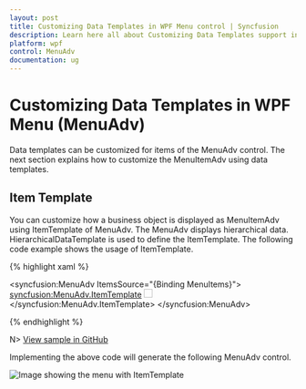 ```yaml
---
layout: post
title: Customizing Data Templates in WPF Menu control | Syncfusion
description: Learn here all about Customizing Data Templates support in Syncfusion WPF Menu (MenuAdv) control and more.
platform: wpf
control: MenuAdv
documentation: ug
---
```


# Customizing Data Templates in WPF Menu (MenuAdv)

Data templates can be customized for items of the MenuAdv control. The next section explains how to customize the MenuItemAdv using data templates.

## Item Template 

You can customize how a business object is displayed as MenuItemAdv using ItemTemplate of MenuAdv. The MenuAdv displays hierarchical data. HierarchicalDataTemplate is used to define the ItemTemplate. The following code example shows the usage of ItemTemplate.

{% highlight xaml %}

<syncfusion:MenuAdv ItemsSource="{Binding MenuItems}">
    <syncfusion:MenuAdv.ItemTemplate>
        <HierarchicalDataTemplate ItemsSource="{Binding SubItems}">
            <StackPanel Orientation="Horizontal">
                <Image Source="App.ico" Width="15" Height="15" />
                <TextBlock Text="{Binding Header}" 
                           FontWeight="Bold" 
                           FontStyle="Italic" 
                           Margin="5,0,0,0"/>
            </StackPanel>
        </HierarchicalDataTemplate>
    </syncfusion:MenuAdv.ItemTemplate>
</syncfusion:MenuAdv>

{% endhighlight %}

N> [View sample in GitHub](https://github.com/SyncfusionExamples/customizing-data-templates-in-menuadv)

Implementing the above code will generate the following MenuAdv control.

![Image showing the menu with ItemTemplate](Customizing-Data-Templates_images/Customizing-Data-Templates_img1.png)



